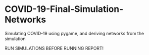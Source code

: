 # COVID-19-Final-Simulation-Networks
Simulating COVID-19 using pygame, and deriving networks from the simulation

RUN SIMULATIONS BEFORE RUNNING REPORT!
